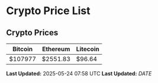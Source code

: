 # Crypto Price List

## Crypto Prices
| Bitcoin | Ethereum | Litecoin |
| ------- | -------- | -------- |
| $107977 | $2551.83 | $96.64 |
**Last Updated:** 2025-05-24 07:58 UTC
**Last Updated:** $DATE$
